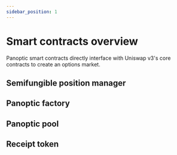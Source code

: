 ```yaml
---
sidebar_position: 1
---
```


# Smart contracts overview
Panoptic smart contracts directly interface with Uniswap v3's core contracts to create an options market.

## Semifungible position manager

## Panoptic factory

## Panoptic pool

## Receipt token 

